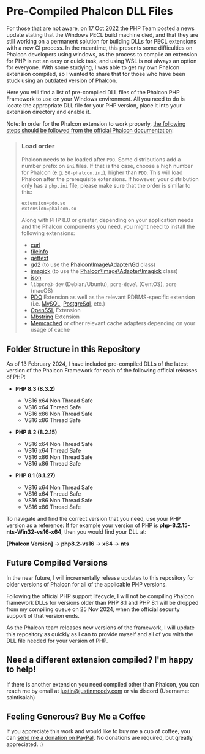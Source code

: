 # Pre-Compiled Phalcon DLL Files

For those that are not aware, on [17 Oct 2022](https://windows.php.net/#news-2022-10-17-1) the PHP Team posted a news update stating that the Windows PECL build machine died, and that they are still working on a permanent solution for building DLLs for PECL extensions with a new CI process. In the meantime, this presents some difficulties on Phalcon developers using windows, as the process to compile an extension for PHP is not an easy or quick task, and using WSL is not always an option for everyone. With some studying, I was able to get my own Phalcon extension compiled, so I wanted to share that for those who have been stuck using an outdated version of Phalcon.

Here you will find a list of pre-compiled DLL files of the Phalcon PHP Framework to use on your Windows environment. All you need to do is locate the appropriate DLL file for your PHP version, place it into your extension directory and enable it.

Note: In order for the Phalcon extension to work properly, [the following steps should be followed from the official Phalcon documentation](https://docs.phalcon.io/latest/installation/#php-80):

> ### Load order
> 
> Phalcon needs to be loaded after  `PDO`. Some distributions add a
> number prefix on  `ini`  files. If that is the case, choose a high
> number for Phalcon (e.g.  `50-phalcon.ini`), higher than  `PDO`. This
> will load Phalcon after the prerequisite extensions. If however, your
> distribution only has a  `php.ini`  file, please make sure that the
> order is similar to this:
> 
>     extension=pdo.so
>     extension=phalcon.so
> 
> 
> Along with PHP 8.0 or greater, depending on your application needs and
> the Phalcon components you need, you might need to install the
> following extensions:
> 
> -   [curl](https://www.php.net/manual/en/book.curl.php)
> -   [fileinfo](https://www.php.net/manual/en/book.fileinfo.php)
> -   [gettext](https://www.php.net/manual/en/book.gettext.php)
> -   [gd2](https://www.php.net/manual/en/book.image.php)  (to use the  [Phalcon\Image\Adapter\Gd](https://docs.phalcon.io/latest/api/phalcon_image/#image-adapter-gd)
> class)
> -   [imagick](https://www.php.net/manual/en/book.imagick.php)  (to use the 
> [Phalcon\Image\Adapter\Imagick](https://docs.phalcon.io/latest/api/phalcon_image/#image-adapter-imagick)
> class)
> -   [json](https://www.php.net/manual/en/book.json.php)
> -   `libpcre3-dev`  (Debian/Ubuntu),  `pcre-devel`  (CentOS),  `pcre`  (macOS)
> -   [PDO](https://php.net/manual/en/book.pdo.php)  Extension as well as the relevant RDBMS-specific extension (i.e. 
> [MySQL](https://php.net/manual/en/ref.pdo-mysql.php), 
> [PostgreSql](https://php.net/manual/en/ref.pdo-pgsql.php), etc.)
> -   [OpenSSL](https://php.net/manual/en/book.openssl.php)  Extension
> -   [Mbstring](https://php.net/manual/en/book.mbstring.php)  Extension
> -   [Memcached](https://php.net/manual/en/book.memcached.php)  or other relevant cache adapters depending on your usage of cache


## Folder Structure in this Repository

As of 13 February 2024, I have included pre-compiled DLLs of the latest version of the Phalcon Framework for each of the following official releases of PHP:

 - **PHP 8.3 (8.3.2)**
     - VS16 x64 Non Thread Safe
     - VS16 x64 Thread Safe
     - VS16 x86 Non Thread Safe
     - VS16 x86 Thread Safe

- **PHP 8.2 (8.2.15)**
     - VS16 x64 Non Thread Safe
     - VS16 x64 Thread Safe
     - VS16 x86 Non Thread Safe
     - VS16 x86 Thread Safe

- **PHP 8.1 (8.1.27)**
     - VS16 x64 Non Thread Safe
     - VS16 x64 Thread Safe
     - VS16 x86 Non Thread Safe
     - VS16 x86 Thread Safe

To navigate and find the correct version that you need, use your PHP version as a reference:
If for example your version of PHP is **php-8.2.15-nts-Win32-vs16-x64**, then you would find your DLL at:

**[Phalcon Version]** -> **php8.2-vs16** -> **x64** -> **nts**


## Future Compiled Versions

In the near future, I will incrementally release updates to this repository for older versions of Phalcon for all of the applicable PHP versions.

Following the official PHP support lifecycle, I will not be compiling Phalcon framework DLLs for versions older than PHP 8.1 and PHP 8.1 will be dropped from my compiling queue on 25 Nov 2024, when the official security support of that version ends.

As the Phalcon team releases new versions of the framework, I will update this repository as quickly as I can to provide myself and all of you with the DLL file needed for your version of PHP.

## Need a different extension compiled? I'm happy to help!

If there is another extension you need compiled other than Phalcon, you can reach me by email at justin@justinmoody.com or via discord (Username: saintisaiah) 

## Feeling Generous? Buy Me a Coffee

If you appreciate this work and would like to buy me a cup of coffee, you can [send me a donation on PayPal](https://paypal.me/jmoodyfwd). 
No donations are required, but greatly appreciated. :)